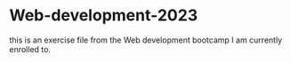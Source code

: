 # Web-development-2023
this is an exercise file from the Web development bootcamp I am currently enrolled to.

